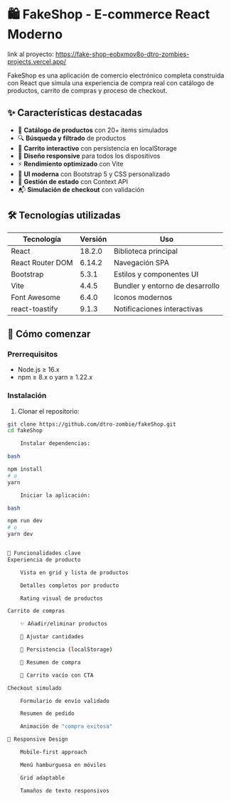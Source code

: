 # 🛍️ FakeShop - E-commerce React Moderno

link al proyecto: https://fake-shop-eobxmov8o-dtro-zombies-projects.vercel.app/

FakeShop es una aplicación de comercio electrónico completa construida con React que simula una experiencia de compra real con catálogo de productos, carrito de compras y proceso de checkout.


## ✨ Características destacadas

- 🏪 **Catálogo de productos** con 20+ items simulados
- 🔍 **Búsqueda y filtrado** de productos
- 🛒 **Carrito interactivo** con persistencia en localStorage
- 📱 **Diseño responsive** para todos los dispositivos
- ⚡ **Rendimiento optimizado** con Vite
- 🎨 **UI moderna** con Bootstrap 5 y CSS personalizado
- 🔄 **Gestión de estado** con Context API
- 📬 **Simulación de checkout** con validación

## 🛠️ Tecnologías utilizadas

| Tecnología       | Versión  | Uso                          |
|------------------|----------|------------------------------|
| React            | 18.2.0   | Biblioteca principal         |
| React Router DOM | 6.14.2   | Navegación SPA               |
| Bootstrap        | 5.3.1    | Estilos y componentes UI     |
| Vite             | 4.4.5    | Bundler y entorno de desarrollo |
| Font Awesome     | 6.4.0    | Iconos modernos              |
| react-toastify   | 9.1.3    | Notificaciones interactivas  |

## 🚀 Cómo comenzar

### Prerrequisitos
- Node.js ≥ 16.x
- npm ≥ 8.x o yarn ≥ 1.22.x

### Instalación
1. Clonar el repositorio:
```bash
git clone https://github.com/dtro-zombie/fakeShop.git
cd fakeShop

    Instalar dependencias:

bash

npm install
# o
yarn

    Iniciar la aplicación:

bash

npm run dev
# o
yarn dev


🎯 Funcionalidades clave
Experiencia de producto

    Vista en grid y lista de productos

    Detalles completos por producto

    Rating visual de productos

Carrito de compras

    ✨ Añadir/eliminar productos

    🔢 Ajustar cantidades

    💾 Persistencia (localStorage)

    📝 Resumen de compra

    🚫 Carrito vacío con CTA

Checkout simulado

    Formulario de envío validado

    Resumen de pedido

    Animación de "compra exitosa"

📱 Responsive Design

    Mobile-first approach

    Menú hamburguesa en móviles

    Grid adaptable

    Tamaños de texto responsivos

